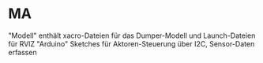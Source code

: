 # MA
"Modell" enthält xacro-Dateien für das Dumper-Modell und Launch-Dateien für RVIZ 
"Arduino" Sketches für Aktoren-Steuerung über I2C, Sensor-Daten erfassen


